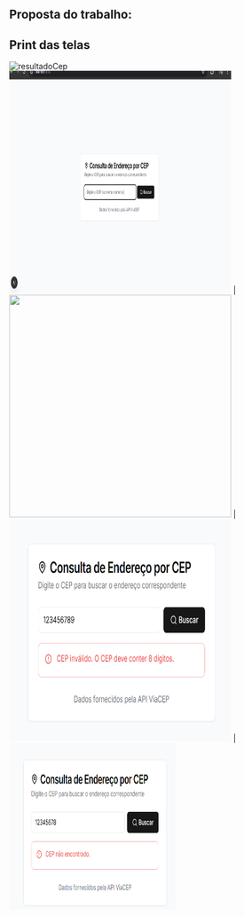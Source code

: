 ## Proposta do trabalho:

## Print das telas
<img width="418" alt="resultadoCep" src="https://github.com/user-attachments/assets/45040694-ad94-478e-8e55-72592f13daae" /><img src="./telaInicial.png" height=400 width=400>  | <img src="./resultadoCep" height=400  width=400>  |  <img src="./teste1.png" height=400  width=400>  |  <img src="./teste2.png" height=300  width=300> 
